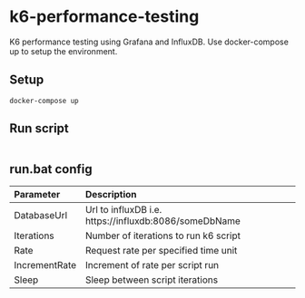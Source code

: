# k6-performance-testing
K6 performance testing using Grafana and InfluxDB.
Use docker-compose up to setup the environment.	
## Setup
```
docker-compose up
```
## Run script
```

```
## run.bat config
| Parameter | Description    |
|:--    | :--   |
| DatabaseUrl | Url to influxDB i.e. https://influxdb:8086/someDbName |
| Iterations |Number of iterations to run k6 script |
| Rate | Request rate per specified time unit  |
| IncrementRate | Increment of rate per script run  |
| Sleep | Sleep between script iterations  |
